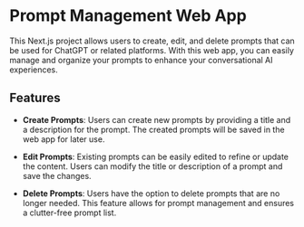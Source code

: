 # Prompt Management Web App

This Next.js project allows users to create, edit, and delete prompts that can be used for ChatGPT or related platforms. With this web app, you can easily manage and organize your prompts to enhance your conversational AI experiences.

## Features
- **Create Prompts**: Users can create new prompts by providing a title and a description for the prompt. The created prompts will be saved in the web app for later use.

- **Edit Prompts**: Existing prompts can be easily edited to refine or update the content. Users can modify the title or description of a prompt and save the changes.

- **Delete Prompts**: Users have the option to delete prompts that are no longer needed. This feature allows for prompt management and ensures a clutter-free prompt list.
